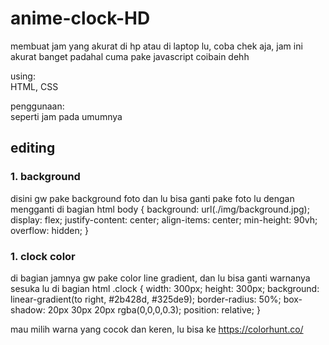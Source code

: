 # anime-clock-HD
membuat jam yang akurat di hp atau di laptop lu, coba chek aja, jam ini akurat banget padahal cuma pake javascript coibain dehh

using:
<br>HTML, CSS</br>

penggunaan:
<br>seperti jam pada umumnya</br>

## editing

### 1. background
disini gw pake background foto dan lu bisa ganti pake foto lu dengan mengganti di bagian
html
body {
    background: url(./img/background.jpg);
    display: flex;
    justify-content: center;
    align-items: center;
    min-height: 90vh;
    overflow: hidden;
}


### 1. clock color
di bagian jamnya gw pake color line gradient, dan lu bisa ganti warnanya sesuka lu di bagian
html
.clock {
    width: 300px;
    height: 300px;
    background: linear-gradient(to right, #2b428d, #325de9);
    border-radius: 50%;
    box-shadow: 20px 30px 20px rgba(0,0,0,0.3);
    position: relative;
}


mau milih warna yang cocok dan keren, lu bisa ke https://colorhunt.co/
